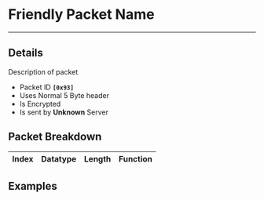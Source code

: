 # Friendly Packet Name #

---


## Details ##

Description of packet
  * Packet ID **`[0x93]`**
  * Uses Normal 5 Byte header
  * Is Encrypted
  * Is sent by **Unknown** Server

## Packet Breakdown ##
| Index | Datatype | Length | Function |
|:------|:---------|:-------|:---------|

## Examples ##